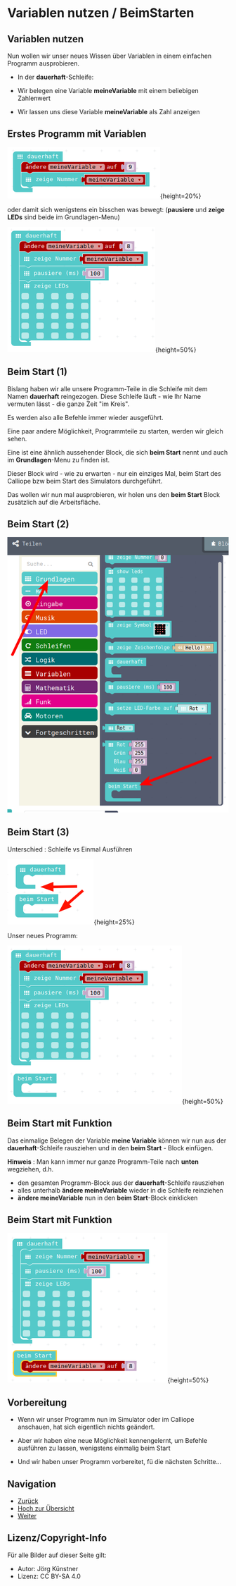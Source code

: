# Variablen nutzen / BeimStarten 

## Variablen nutzen

Nun wollen wir unser neues Wissen über Variablen in einem einfachen Programm ausprobieren.



* In der __dauerhaft__-Schleife: 

* Wir belegen eine Variable __meineVariable__ mit einem beliebigen Zahlenwert 

* Wir lassen uns diese Variable __meineVariable__ als Zahl anzeigen


## Erstes Programm mit Variablen

![](pics/VariablenNutzung.png){height=20%}

oder damit sich wenigstens ein bisschen was bewegt:
(__pausiere__ und __zeige LEDs__ sind beide im Grundlagen-Menu)

![](pics/VariablenNutzungMitPause.png){height=50%}

## Beim Start (1)

Bislang haben wir alle unsere Programm-Teile in die Schleife mit dem Namen __dauerhaft__ reingezogen. Diese Schleife läuft - wie Ihr Name vermuten lässt - die ganze Zeit "im Kreis".

Es werden also alle Befehle immer wieder ausgeführt.

Eine paar andere Möglichkeit, Programmteile zu starten, werden wir gleich sehen.

Eine ist eine ähnlich aussehender Block, die sich __beim Start__ nennt und auch im __Grundlagen__-Menu zu finden ist.

Dieser Block wird - wie zu erwarten - nur ein einziges Mal, beim Start des Calliope bzw beim Start des Simulators durchgeführt.

Das wollen wir nun mal ausprobieren, wir holen uns den __beim Start__ Block zusätzlich auf die Arbeitsfläche.

## Beim Start (2)

![](pics/02_BeimStart.png)

## Beim Start (3) 

Unterschied : Schleife vs Einmal Ausführen 

![](pics/BeimStart_vs_Dauerhaft.png){height=25%}

Unser neues Programm:

![](pics/DauerSchleife_und_BeimStart.png){height=50%}  

## Beim Start mit Funktion

Das einmalige Belegen der Variable __meine Variable__ können wir nun aus der __dauerhaft__-Schleife rausziehen und in den __beim Start__ - Block einfügen.

__Hinweis__ : Man kann immer nur ganze Programm-Teile nach __unten__ wegziehen, d.h.

* den gesamten Programm-Block aus der __dauerhaft__-Schleife rausziehen
* alles unterhalb __ändere meineVariable__ wieder in die Schleife reinziehen
* __ändere meineVariable__ nun in den __beim Start__-Block einklicken

## Beim Start mit Funktion



![](pics/DauerSchleife_und_BeimStart_Fertig.png){height=50%}



## Vorbereitung 

* Wenn wir unser Programm nun im Simulator oder im Calliope anschauen, hat sich eigentlich nichts geändert.

* Aber wir haben eine neue Möglichkeit kennengelernt, um Befehle ausführen zu lassen, wenigstens einmalig beim Start
* Und wir haben unser Programm vorbereitet, fü die nächsten Schritte...

## Navigation


* [Zurück](../01_06_Zahlen_Anzeigen/index.html)  
* [Hoch zur Übersicht](../index.html)  
* [Weiter ](../01_08_TastenEingabe/index.html)


## Lizenz/Copyright-Info
Für alle Bilder auf dieser Seite gilt:

*  Autor: Jörg Künstner
* Lizenz: CC BY-SA 4.0

